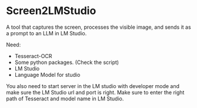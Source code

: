 # Screen2LMStudio
A tool that captures the screen, processes the visible image, and sends it as a prompt to an LLM in LM Studio.

Need:
* Tesseract-OCR
* Some python packages. (Check the script)
* LM Studio
* Language Model for studio

You also need to start server in the LM studio with developer mode and make sure the LM Studio url and port is right.
Make sure to enter the right path of Tesseract and model name in LM Studio.
